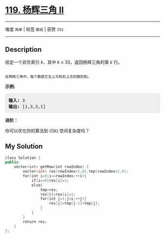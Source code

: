 # [119. 杨辉三角 II](https://leetcode-cn.com/problems/pascals-triangle-ii/)

---

难度 `简单` | 标签 `数组`  | 获赞 `152`

---

## Description

<style>
section pre{
    background-color: #eee;
    border: 1px solid #ddd;
    padding:10px;
    border-radius: 5px;
}
</style>
<section>
<p>给定一个非负索引&nbsp;<em>k</em>，其中 <em>k</em>&nbsp;≤&nbsp;33，返回杨辉三角的第 <em>k </em>行。</p>
<p><img src="https://upload.wikimedia.org/wikipedia/commons/0/0d/PascalTriangleAnimated2.gif" alt=""></p>
<p><small>在杨辉三角中，每个数是它左上方和右上方的数的和。</small></p>
<p><strong>示例:</strong></p>
<pre><strong>输入:</strong> 3
<strong>输出:</strong> [1,3,3,1]
</pre>
<p><strong>进阶：</strong></p>
<p>你可以优化你的算法到 <em>O</em>(<em>k</em>) 空间复杂度吗？</p>
</section>

## My Solution

```cpp
class Solution {
public:
    vector<int> getRow(int rowIndex) {
        vector<int> res(rowIndex+1,0),tmp(rowIndex+1,0);
        for(int i=0;i<=rowIndex;++i){
            if(i==0)res[i]=1;
            else{
                tmp=res;
                res[0]=res[i]=1;
                for(int j=1;j<i;++j){
                    res[j]=tmp[j-1]+tmp[j];
                }
            }
        }
        return res;
    }
};
```

